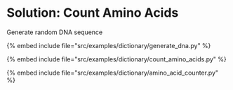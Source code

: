 # Solution: Count Amino Acids


Generate random DNA sequence

{% embed include file="src/examples/dictionary/generate_dna.py" %}

{% embed include file="src/examples/dictionary/count_amino_acids.py" %}

{% embed include file="src/examples/dictionary/amino_acid_counter.py" %}




